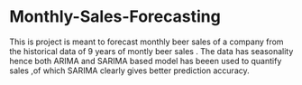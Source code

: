 # Monthly-Sales-Forecasting
This is project is meant to forecast monthly beer sales of a company from the historical data of 9 years of montly beer sales . The data has seasonality hence both ARIMA and SARIMA based model has beeen used to quantify sales ,of which SARIMA clearly gives better prediction accuracy.
